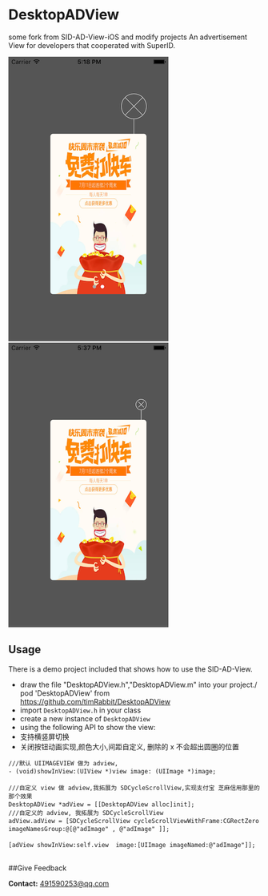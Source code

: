 DesktopADView
==============
some fork from SID-AD-View-iOS and modify projects
An advertisement View for developers that cooperated with SuperID. 

![image](img/AD_Img.png)
![image](img/AD_Img2.png)

## Usage
There is a demo project included that shows how to use the SID-AD-View.

- draw the file "DesktopADView.h","DesktopADView.m" into your project./ pod 'DesktopADView' from https://github.com/timRabbit/DesktopADView
- import `DesktopADView.h` in your class
- create a new instance of `DesktopADView`
- using the following API to show the view:
- 支持横竖屏切换
- 关闭按钮动画实现,颜色大小,间距自定义, 删除的 x 不会超出圆圈的位置

```
///默认 UIIMAGEVIEW 做为 adview,
- (void)showInView:(UIView *)view image: (UIImage *)image;

///自定义 view 做 adview,我拓展为 SDCycleScrollView,实现支付宝 芝麻信用那里的那个效果
DesktopADView *adView = [[DesktopADView alloc]init];
///自定义的 adview, 我拓展为 SDCycleScrollView
adView.adView = [SDCycleScrollView cycleScrollViewWithFrame:CGRectZero imageNamesGroup:@[@"adImage" , @"adImage" ]];

[adView showInView:self.view  image:[UIImage imageNamed:@"adImage"]];
 
```
##Give Feedback

**Contact:**  491590253@qq.com



